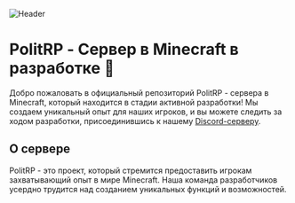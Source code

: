 ![Header](https://capsule-render.vercel.app/api?type=Waving&color=timeGradient&height=200&animation=fadeIn&section=header&text=PolitRP&fontSize=70)

# PolitRP - Сервер в Minecraft в разработке 🚀

Добро пожаловать в официальный репозиторий PolitRP - сервера в Minecraft, который находится в стадии активной разработки! Мы создаем уникальный опыт для наших игроков, и вы можете следить за ходом разработки, присоединившись к нашему [Discord-серверу](https://discord.gg/68Xszw8ZCW).

## О сервере

PolitRP - это проект, который стремится предоставить игрокам захватывающий опыт в мире Minecraft. Наша команда разработчиков усердно трудится над созданием уникальных функций и возможностей.


